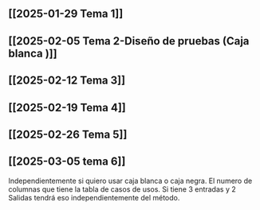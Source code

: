 
## [[2025-01-29 Tema 1]]
## [[2025-02-05 Tema 2-Diseño de pruebas (Caja blanca )]]

## [[2025-02-12 Tema 3]]

## [[2025-02-19 Tema 4]]

## [[2025-02-26 Tema 5]]

## [[2025-03-05 tema 6]]


Independientemente si quiero usar caja blanca o caja negra. El numero de columnas que tiene la tabla de casos de usos. Si tiene 3 entradas y 2 Salidas tendrá eso independientemente del método.

